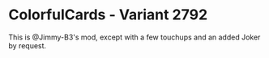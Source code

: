 # ColorfulCards - Variant 2792

This is @Jimmy-B3's mod, except with a few touchups and an added Joker by request.
